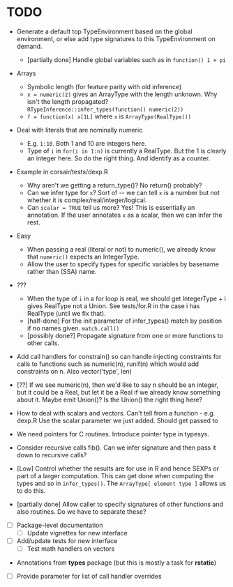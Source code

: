 # TODO

* Generate a default top TypeEnvironment based on the global environment, or
  else add type signatures to this TypeEnvironment on demand.
    - [partially done] Handle global variables such as in `function() 1 + pi`

* Arrays
    - Symbolic length (for feature parity with old inference)
    - `x = numeric(2)` gives an ArrayType with the length unknown. Why isn't the
      length propagated? `RTypeInference::infer_types(function() numeric(2))`
    - `f = function(x) x[1L]` where `x` is `ArrayType(RealType())`

* Deal with literals that are nominally numeric
    - E.g. `1:10`. Both 1 and 10 are integers here.
    - Type of `i` in `for(i in 1:n)` is currently a RealType. But the 1 is
      clearly an integer here. So do the right thing.  And identify as a
      counter.

* Example in corsair/tests/dexp.R 
    * Why aren't we getting a return_type()? No return() probably?
    * Can we infer type for `x`? Sort of -- we can tell `x` is a number but not
      whether it is complex/real/integer/logical.
    * Can `scalar = TRUE` tell us more? Yes! This is essentially an annotation.
      If the user annotates `x` as a scalar, then we can infer the rest.

* Easy
    - When passing a real (literal or not) to numeric(), we already know that
      `numeric()` expects an IntegerType.
    * Allow the user to specify types for specific variables by basename rather
      than (SSA) name.

* ???
    - When the type of `i` in a for loop is real, we should get IntegerType + i
      gives RealType not a Union. See tests/for.R in the case i has RealType
      (until we fix that).
    - [half-done] For the init parameter of infer_types() match by position if
      no names given.  `match.call()`
    - [possibly done?] Propagate signature from one or more functions to other
      calls. 

* Add call handlers for constrain() so can handle injecting constraints for
  calls to functions such as numeric(n), runif(n) which would add constraints
  on n. Also vector('type', len)

* [??] If we see numeric(n), then we'd like to say n should be an integer,
  but it could be a Real, but let it be a Real if we already know something
  about it. Maybe emit Union()? Is the Union() the right thing here?
 
* How to deal with scalars and vectors.  Can't tell from a function - e.g.
  dexp.R Use the scalar parameter we just added. Should get passed to 

* We need pointers for C routines. Introduce pointer type in typesys.

* Consider recursive calls fib().  Can we infer signature and then pass it down
  to recursive calls?

* [Low] Control whether the results are for use in R and hence SEXPs or part of
  a larger computation. This can get done when computing the types and so in
  `infer_types()`. The `ArrayType[ element type ]` allows us to do this.

* [partially done] Allow caller to specify signatures of other functions and
  also routines. Do we have to separate these?

* [ ] Package-level documentation
  + [ ] Update vignettes for new interface

* [ ] Add/update tests for new interface
  + [ ] Test math handlers on vectors

* Annotations from __types__ package (but this is mostly a task for
  __rstatic__)

* [ ] Provide parameter for list of call handler overrides
